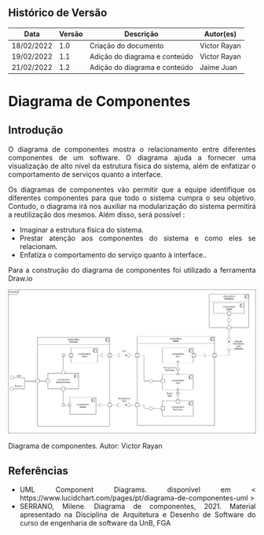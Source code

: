 ## Histórico de Versão

| Data       | Versão | Descrição                                                 | Autor(es)      |
| ---------- | ------ | --------------------------------------------------------- | ------------ |
| 18/02/2022 | 1.0    | Criação do documento                                      | Victor Rayan |
| 19/02/2022 | 1.1    | Adição do diagrama e conteúdo                             | Victor Rayan |
| 21/02/2022 | 1.2    | Adição do diagrama e conteúdo                             | Jaime Juan |


# Diagrama de Componentes

## Introdução


<p align="justify">O diagrama de componentes mostra o relacionamento entre diferentes componentes de um software. O diagrama ajuda a fornecer uma visualização de alto nível da estrutura física do sistema, além de enfatizar o comportamento de serviços quanto a interface. </p>

<p align="justify"> Os diagramas de componentes vão permitir que a equipe identifique os diferentes componentes para que todo o sistema cumpra o seu objetivo. Contudo, o diagrama irá nos auxiliar na modularização do sistema permitirá a reutilização dos mesmos. Além disso, será possível :
</p>

<ul align="justify">
    <li>Imaginar a estrutura física do sistema.</li>
    <li>Prestar atenção aos componentes do sistema e como eles se relacionam.</li> 
    <li>Enfatiza o comportamento do serviço quanto à interface..</li> 
</ul>

<p align="justify"> Para a construção do diagrama de componentes foi utilizado a ferramenta Draw.io </p>

[![Diagrama](../modelagem/imagensdiagramas/componentes.png)](../modelagem/imagensdiagramas/componentes.png)

<figcaption>Diagrama de componentes. Autor: Victor Rayan</figcaption>


## Referências

<ul align="justify">
    <li>UML Component Diagrams. disponível em < https://www.lucidchart.com/pages/pt/diagrama-de-componentes-uml > </li>
    <li>SERRANO, Milene. Diagrama de componentes, 2021. Material apresentado na Disciplina de Arquitetura e Desenho de Software do curso de engenharia de software da UnB, FGA</li> 
</ul>